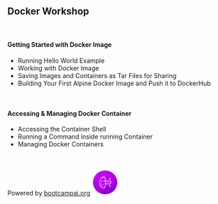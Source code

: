 <br>

## Docker Workshop
<br>

#### Getting Started with Docker Image
<ul>
<li>Running Hello World Example </li>
<li>Working with Docker Image </li>
<li>Saving Images and Containers as Tar Files for Sharing </li>
<li>Building Your First Alpine Docker Image and Push it to DockerHub</li>
</ul>

<br>

#### Accessing & Managing Docker Container
<ul>
<li>Accessing the Container Shell</li>
<li>Running a Command inside running Container</li>
<li>Managing Docker Containers</li>
</ul>


<br><br>
Powered by [bootcampai.org](https://bootcampai.org)
<a href="https://www.bootcampai.org/">
    <img src="./outputlogo.png" style="width: 60px">
</a>




